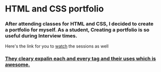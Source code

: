 # HTML and CSS portfolio
### After attending classes for HTML and CSS, I decided to create a portfolio for myself. As a student, Creating a portfolio is so useful during Interview times.
Here's the link for you to [watch](https://www.youtube.com/playlist?list=PL7zl8TDRnbumsiEeX4lkDw5D_NZ1WVEy3)  the sessions as well
<a href=""> 
### They cleary expalin each and every tag and their uses which is **awesome**.
